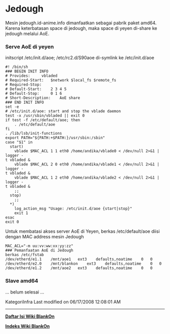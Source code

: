 # Jedough
Mesin jedough.id-anime.info dimanfaatkan sebagai pabrik paket amd64. Karena
keterbatasan space di jedough, maka space di yeyen di-share ke jedough melalui
AoE.

### Serve AoE di yeyen
initscript /etc/init.d/aoe; /etc/rc2.d/S90aoe di-symlink ke /etc/init.d/aoe
```
#! /bin/sh
### BEGIN INIT INFO
# Provides:		vbladed
# Required-Start:	$network $local_fs $remote_fs
# Required-Stop:
# Default-Start:	2 3 4 5
# Default-Stop:		0 1 6
# Short-Description:	AoE share
### END INIT INFO
set -e
# /etc/init.d/aoe: start and stop the vblade daemon
test -x /usr/sbin/vbladed || exit 0
if test -f /etc/default/aoe; then
    . /etc/default/aoe
fi
. /lib/lsb/init-functions
export PATH="${PATH:+$PATH:}/usr/sbin:/sbin"
case "$1" in
  start)
	vblade $MAC_ACL 1 1 eth0 /home/andika/vblade0 < /dev/null 2>&1 | logger -
t vbladed &
	vblade $MAC_ACL 2 0 eth0 /home/andika/vblade1 < /dev/null 2>&1 | logger -
t vbladed &
	vblade $MAC_ACL 1 2 eth0 /home/andika/vblade2 < /dev/null 2>&1 | logger -
t vbladed &
	;;
  stop)
	;;
  *)
	log_action_msg "Usage: /etc/init.d/aoe {start|stop}"
	exit 1
esac
exit 0
```

Untuk membatasi akses server AoE di Yeyen, berkas /etc/default/aoe diisi dengan
MAC address mesin Jedough

```
MAC_ACL="-m uu:vv:ww:xx:yy:zz"
### Pemanfaatan AoE di Jedough
berkas /etc/fstab
/dev/etherd/e1.1	/mnt/aoe1	ext3	defaults,noatime	0	0
/dev/etherd/e2.0	/mnt/blankon	ext3	defaults,noatime	0	0
/dev/etherd/e1.2	/mnt/aoe2	ext3	defaults,noatime	0	0
```

### Slave amd64
... belum selesai ...

KategoriInfra
Last modified on 06/17/2008 12:08:01 AM
    
 
 
---
[**Daftar Isi Wiki BlankOn**](/DaftarIsi/README.md)
 
[**Indeks Wiki BlankOn**](/Indeks.md)
